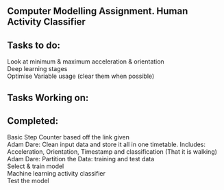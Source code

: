 
**Computer Modelling Assignment. Human Activity Classifier**
-------------------------------------------------------------------------------------------------------------
**Tasks to do:**
-------------------------------------------------------------------------------------------------------------

Look at minimum & maximum acceleration & orientation <br>
Deep learning stages <br>
Optimise Variable usage (clear them when possible) <br>



**Tasks Working on:**
-------------------------------------------------------------------------------------------------------------

  
**Completed:**
-------------------------------------------------------------------------------------------------------------
Basic Step Counter based off the link given <br>
Adam Dare: Clean input data and store it all in one timetable. Includes: Acceleration, Orientation, Timestamp and classification (That it is walking) <br>
Adam Dare: Partition the Data: training and test data <br>
Select & train model <br>
Machine learning activity classifier <br>
Test the model<br>
